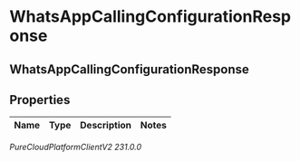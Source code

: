 # WhatsAppCallingConfigurationResponse

## WhatsAppCallingConfigurationResponse

## Properties

|Name | Type | Description | Notes|
|------------ | ------------- | ------------- | -------------|



_PureCloudPlatformClientV2 231.0.0_
